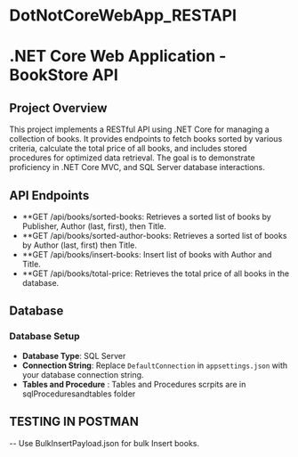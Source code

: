 # DotNotCoreWebApp_RESTAPI

# .NET Core Web Application - BookStore API

## Project Overview
This project implements a RESTful API using .NET Core for managing a collection of books. It provides endpoints to fetch books sorted by various criteria, calculate the total price of all books, and includes stored procedures for optimized data retrieval. The goal is to demonstrate proficiency in .NET Core MVC, and SQL Server database interactions.

## API Endpoints
- **GET /api/books/sorted-books: Retrieves a sorted list of books by Publisher, Author (last, first), then Title.
- **GET /api/books/sorted-author-books: Retrieves a sorted list of books by Author (last, first) then Title.
- **GET /api/books/insert-books: Insert list of books with Author and Title.
- **GET /api/books/total-price: Retrieves the total price of all books in the database.

## Database
### Database Setup
- **Database Type**: SQL Server
- **Connection String**: Replace `DefaultConnection` in `appsettings.json` with your database connection string.
- **Tables and Procedure** : Tables and Procedures scrpits are in sqlProceduresandtables folder
  
## TESTING IN POSTMAN
-- Use BulkInsertPayload.json for bulk Insert books.

